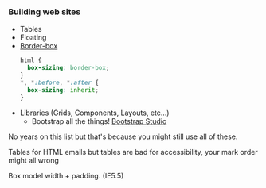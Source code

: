 ### Building web sites

* Tables
* Floating
* [Border-box](https://www.paulirish.com/2012/box-sizing-border-box-ftw/)
  ```css
  html {
    box-sizing: border-box;
  }
  *, *:before, *:after {
    box-sizing: inherit;
  }
  ```
* Libraries (Grids, Components, Layouts, etc...)
  * Bootstrap all the things! [Bootstrap Studio](https://bootstrapstudio.io/)

<aside class="notes">
No years on this list but that's because you might still use all of these.

Tables for HTML emails but tables are bad for accessibility, your mark order might all wrong

Box model width + padding. (IE5.5)
</aside>